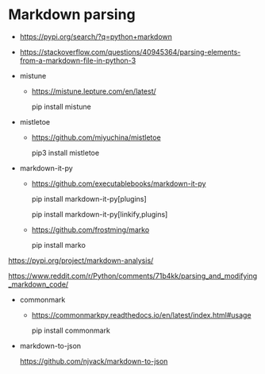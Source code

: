 # Markdown parsing

*   https://pypi.org/search/?q=python+markdown

*   https://stackoverflow.com/questions/40945364/parsing-elements-from-a-markdown-file-in-python-3

*   mistune

    *   https://mistune.lepture.com/en/latest/

        pip install mistune

    
*   mistletoe

    *   https://github.com/miyuchina/mistletoe
    
        pip3 install mistletoe

*   markdown-it-py

    *   https://github.com/executablebooks/markdown-it-py

        pip install markdown-it-py[plugins]

        pip install markdown-it-py[linkify,plugins]

    *   https://github.com/frostming/marko

        pip install marko

https://pypi.org/project/markdown-analysis/

https://www.reddit.com/r/Python/comments/71b4kk/parsing_and_modifying_markdown_code/

*   commonmark

    *   https://commonmarkpy.readthedocs.io/en/latest/index.html#usage

        pip install commonmark

*   markdown-to-json

    https://github.com/njvack/markdown-to-json